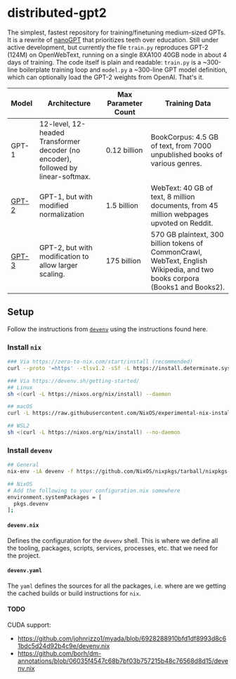 # distributed-gpt2

The simplest, fastest repository for training/finetuning medium-sized GPTs. It is a rewrite of [nanoGPT](https://github.com/karpathy/nanoGPT) that prioritizes teeth over education. Still under active development, but currently the file `train.py` reproduces GPT-2 (124M) on OpenWebText, running on a single 8XA100 40GB node in about 4 days of training. The code itself is plain and readable: `train.py` is a ~300-line boilerplate training loop and `model.py` a ~300-line GPT model definition, which can optionally load the GPT-2 weights from OpenAI. That's it.

| Model  | Architecture                                                                      | Max Parameter Count | Training Data                                                                                                               |
|--------|-----------------------------------------------------------------------------------|---------------------|-----------------------------------------------------------------------------------------------------------------------------|
| GPT-1  | 12-level, 12-headed Transformer decoder (no encoder), followed by linear-softmax. | 0.12 billion        | BookCorpus: 4.5 GB of text, from 7000 unpublished books of various genres.                                                  |
| [GPT-2](https://cdn.openai.com/better-language-models/language_models_are_unsupervised_multitask_learners.pdf)  | GPT-1, but with modified normalization                                            | 1.5 billion         | WebText: 40 GB of text, 8 million documents, from 45 million webpages upvoted on Reddit.                                    |
| [GPT-3](https://arxiv.org/abs/2005.14165)  | GPT-2, but with modification to allow larger scaling.                             | 175 billion         | 570 GB plaintext, 300 billion tokens of CommonCrawl, WebText, English Wikipedia, and two books corpora (Books1 and Books2). |

## Setup

Follow the instructions from [`devenv`](https://devenv.sh/getting-started/)
using the instructions found here.

### Install `nix`

```bash
### Via https://zero-to-nix.com/start/install (recommended)
curl --proto '=https' --tlsv1.2 -sSf -L https://install.determinate.systems/nix | sh -s -- install

### Via https://devenv.sh/getting-started/
## Linux
sh <(curl -L https://nixos.org/nix/install) --daemon

## macOS
curl -L https://raw.githubusercontent.com/NixOS/experimental-nix-installer/main/nix-installer.sh | sh -s install

## WSL2
sh <(curl -L https://nixos.org/nix/install) --no-daemon
```

### Install `devenv`

```bash
## General
nix-env -iA devenv -f https://github.com/NixOS/nixpkgs/tarball/nixpkgs-unstable

## NixOS
# Add the following to your configuration.nix somewhere
environment.systemPackages = [ 
  pkgs.devenv
];
```

#### `devenv.nix`

Defines the configuration for the `devenv` shell. This is where we define all
the tooling, packages, scripts, services, processes, etc. that we need for the
project.

#### `devenv.yaml`

The `yaml` defines the sources for all the packages, i.e. where are we getting
the cached builds or build instructions for `nix`.

#### TODO

CUDA support:

- https://github.com/johnrizzo1/myada/blob/6928288910bfd1df8993d8c61bdc5d24d92b4c9e/devenv.nix
- https://github.com/borh/dm-annotations/blob/06035f4547c68b7bf03b757215b48c76568d8d15/devenv.nix

